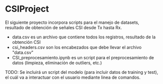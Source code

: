 # CSIProject

El siguiente proyecto incorpora scripts para el manejo de datasets, resultado de obtención de señales CSI desde Tx hasta Rx.

- data.csv es un archivo que contiene todos los registros, resultado de la obtención CSI 
- csi_headers.csv son los encabezados que debe llevar el archivo "data.csv"
- CSI_preprocesamiento.ipynb es un script para el preprocesamiento de datos (limpieza, eliminación de outliers, etc.)

TODO: Se incluirá un script del modelo (para incluir datos de training y test), el cuál va a interactuar con el usuario mediante linea de comandos.
